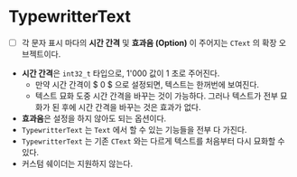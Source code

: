 # TypewritterText

* [ ] 각 문자 표시 마다의 **시간 간격** 및 **효과음 (Option)** 이 주어지는 `CText` 의 확장 오브젝트이다.
* **시간 간격**은 `int32_t` 타입으로, 1'000 값이 1 초로 주어진다.
  * 만약 시간 간격이 $ 0 $ 으로 설정되면, 텍스트는 한꺼번에 보여진다.
  * 텍스트 묘화 도중 시간 간격을 바꾸는 것이 가능하다. 그러나 텍스트가 전부 묘화가 된 후에 시간 간격을 바꾸는 것은 효과가 없다.
* **효과음**은 설정을 하지 않아도 되는 옵션이다.
* `TypewritterText` 는 `Text` 에서 할 수 있는 기능들을 전부 다 가진다.
* `TypewritterText` 는 기존 `CText` 와는 다르게 텍스트를 처음부터 다시 묘화할 수 있다.
* 커스텀 쉐이더는 지원하지 않는다.